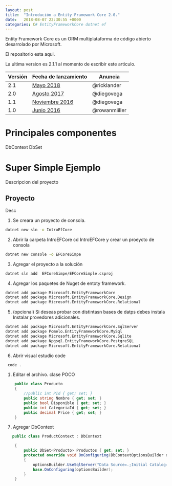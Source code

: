 ```yaml
---
layout: post
title:  "Introdución a Entity Framework Core 2.0."
date:   2018-08-07 22:30:55 +0000
categories: C# EntityFrameworkCore dotnet ef
---
```

Entity Framework Core es un ORM multiplataforma de código abierto desarrolado por Microsoft.

El repositorio esta aqui. [](https://github.com/aspnet/EntityFrameworkCore)

La ultima version es 2.1.1 al momento de escribir este articulo.

Versión | Fecha de lanzamiento       |  Anuncia
--------| -------------|-----------
2.1     | [Mayo 2018](https://blogs.msdn.microsoft.com/dotnet/2018/05/30/announcing-entity-framework-core-2-1/)| @ricklander
2.0     | [Agosto 2017](https://blogs.msdn.microsoft.com/dotnet/2017/08/14/announcing-entity-framework-core-2-0/)| @diegovega
1.1     | [Noviembre 2016](https://blogs.msdn.microsoft.com/dotnet/2016/11/16/announcing-entity-framework-core-1-1/)|@diegovega
1.0     | [Junio 2016](https://blogs.msdn.microsoft.com/dotnet/2016/06/27/entity-framework-core-1-0-0-available/)| @rowanmiiller

# Principales componentes

DbContext
DbSet

# Super Simple Ejemplo

Descripcion del proyecto

## Proyecto

Desc

1. Se creara un proyecto de consola.

```bash
dotnet new sln -o IntroEfCore  
```

2. Abrir la carpeta IntroEFCore cd IntroEFCore y crear un proeycto de consola

 ```bash
dotnet new console -o EFCoreSimpe
 ```

3. Agregar el proyecto a la solución

```bash
dotnet sln add  EFCoreSimpe/EFCoreSimple.csproj
```

4. Agregar los paquetes de Nuget de entoty framework.

```bash
dotnet add package Microsoft.EntityFrameworkCore
dotnet add package Microsoft.EntityFrameworkCore.Design
dotnet add package Microsoft.EntityFrameworkCore.Relational
```

5. (opcional) Si deseas probar con distintasn bases de datps debes instala Instalar provedores adicionales.

```bash
dotnet add package Microsoft.EntityFrameworkCore.SqlServer
dotnet add package Pomelo.EntityFrameworkCore.MySql
dotnet add package Microsoft.EntityFrameworkCore.Sqlite
dotnet add package Npgsql.EntityFrameworkCore.PostgreSQL
dotnet add package Microsoft.EntityFrameworkCore.Relational
```

6. Abrir visual estudio code

```bash
 code .
```

1. Editar el archivo. clase POCO

```cs
    public class Producto
    {
        //public int PId { get; set; }
        public string Nombre { get; set; }
        public bool Disponible { get; set; }
        public int CategoriaId { get; set; }
        public decimal Price { get; set; }
    }
```

7. Agregar DbContext

```cs
   public class ProductContext : DbContext

    {
        public DbSet<Producto> Productos { get; set; }
        protected override void OnConfiguring(DbContextOptionsBuilder optionsBuilder)
        {
            optionsBuilder.UseSqlServer("Data Source=.;Initial Catalog=EfCoreDb;Integrated Security=True");
            base.OnConfiguring(optionsBuilder);
        }
    }
```